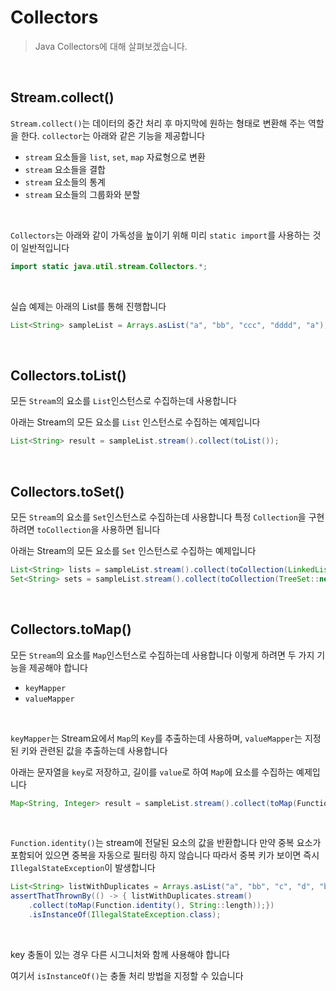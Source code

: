 # Collectors
> Java Collectors에 대해 살펴보겠습니다.

<br>

## Stream.collect()
`Stream.collect()`는 데이터의 중간 처리 후 마지막에 원하는 형태로 변환해 주는 역할을 한다.
`collector`는 아래와 같은 기능을 제공합니다
<br>

- `stream` 요소들을 `list`, `set`, `map` 자료형으로 변환
- `stream` 요소들을 결합
- `stream` 요소들의 통계
- `stream` 요소들의 그룹화와 분할
<br>

`Collectors`는 아래와 같이 가독성을 높이기 위해 미리 `static import`를 사용하는 것이 일반적입니다
```java
import static java.util.stream.Collectors.*;
```
<br>

실습 예제는 아래의 List를 통해 진행합니다
```java
List<String> sampleList = Arrays.asList("a", "bb", "ccc", "dddd", "a");
```
<br>

## Collectors.toList()
모든 `Stream`의 요소를 `List`인스턴스로 수집하는데 사용합니다
<br>

아래는 Stream의 모든 요소를 `List` 인스턴스로 수집하는 예제입니다
```java
List<String> result = sampleList.stream().collect(toList());
```
<br>

## Collectors.toSet()
모든 `Stream`의 요소를 `Set`인스턴스로 수집하는데 사용합니다
특정 `Collection`을 구현하려면 `toCollection`을 사용하면 됩니다
<br>

아래는 Stream의 모든 요소를 `Set` 인스턴스로 수집하는 예제입니다
```java
List<String> lists = sampleList.stream().collect(toCollection(LinkedList::new))
Set<String> sets = sampleList.stream().collect(toCollection(TreeSet::new))
```

<br>

## Collectors.toMap()
모든 `Stream`의 요소를 `Map`인스턴스로 수집하는데 사용합니다 이렇게 하려면 두 가지 기능을 제공해야 합니다
<br>

- `keyMapper`
- `valueMapper`
<br>

`keyMapper`는 Stream요에서 `Map`의 `Key`를 추출하는데 사용하며, `valueMapper`는 지정된 키와 관련된 값을 추출하는데 사용합니다
<br>

아래는 문자열을 `key`로 저장하고, 길이를 `value`로 하여 `Map`에 요소를 수집하는 예제입니다
```java
Map<String, Integer> result = sampleList.stream().collect(toMap(Function.identity(), String::length))
```
<br>

`Function.identity()`는 stream에 전달된 요소의 값을 반환합니다
만약 중복 요소가 포함되어 있으면 중복을 자동으로 필터링 하지 않습니다 따라서 중복 키가 보이면 즉시 `IllegalStateException`이 발생합니다
```java
List<String> listWithDuplicates = Arrays.asList("a", "bb", "c", "d", "bb");
assertThatThrownBy(() -> { listWithDuplicates.stream()
    .collect(toMap(Function.identity(), String::length));})
    .isInstanceOf(IllegalStateException.class);
```
<br>

key 충돌이 있는 경우 다른 시그니처와 함께 사용해야 합니다
<br>

여기서 `isInstanceOf()`는 충돌 처리 방법을 지정할 수 있습니다
